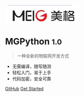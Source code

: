
<!-- _coverpage.md -->

![logo](/LOGO.png)

# MGPython <small>1.0</small>

> 一种全新的物联网开发方式

- 无需编译，随写随测
- 轻松入门，易于上手
- 代码加密，安全可靠

[GitHub](https://github.com/docsifyjs/docsify/)
[Get Started](/README.md)